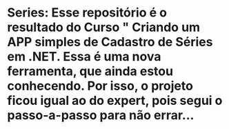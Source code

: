 # Series: Esse repositório é o resultado do Curso " Criando um APP simples de Cadastro de Séries em .NET. Essa é uma nova ferramenta, que ainda estou conhecendo. Por isso, o projeto ficou igual ao do expert, pois segui o passo-a-passo para não errar...
